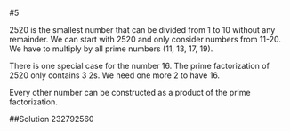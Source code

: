 #5

2520 is the smallest number that can be divided from 1 to 10 without any remainder.
We can start with 2520 and only consider numbers from 11-20. We have to multiply by all prime numbers (11, 13, 17, 19).

There is one special case for the number 16. The prime factorization of 2520 only contains 3 2s. We need one more 2 to have 16.

Every other number can be constructed as a product of the prime factorization.

##Solution
232792560
